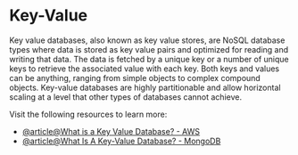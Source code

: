 # Key-Value

Key value databases, also known as key value stores, are NoSQL database types where data is stored as key value pairs and optimized for reading and writing that data. The data is fetched by a unique key or a number of unique keys to retrieve the associated value with each key. Both keys and values can be anything, ranging from simple objects to complex compound objects. Key-value databases are highly partitionable and allow horizontal scaling at a level that other types of databases cannot achieve.

Visit the following resources to learn more:

- [@article@What is a Key Value Database? - AWS](https://aws.amazon.com/nosql/key-value/)
- [@article@What Is A Key-Value Database? - MongoDB](https://www.mongodb.com/resources/basics/databases/key-value-database)

